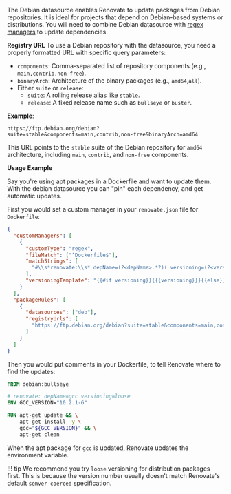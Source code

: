 The Debian datasource enables Renovate to update packages from Debian repositories. It is ideal for projects that depend on Debian-based systems or distributions. You will need to combine Debian datasource with [regex managers](../../manager/regex/index.md) to update dependencies.

**Registry URL**
To use a Debian repository with the datasource, you need a properly formatted URL with specific query parameters:

- `components`: Comma-separated list of repository components (e.g., `main,contrib,non-free`).
- `binaryArch`: Architecture of the binary packages (e.g., `amd64`,`all`).
- Either `suite` or `release`:
  - `suite`: A rolling release alias like `stable`.
  - `release`: A fixed release name such as `bullseye` or `buster`.

**Example**:

```
https://ftp.debian.org/debian?suite=stable&components=main,contrib,non-free&binaryArch=amd64
```

This URL points to the `stable` suite of the Debian repository for `amd64` architecture, including `main`, `contrib`, and `non-free` components.

**Usage Example**

Say you're using apt packages in a Dockerfile and want to update them.
With the debian datasource you can "pin" each dependency, and get automatic updates.

First you would set a custom manager in your `renovate.json` file for `Dockerfile`:

```json
{
  "customManagers": [
    {
      "customType": "regex",
      "fileMatch": ["^Dockerfile$"],
      "matchStrings": [
        "#\\s*renovate:\\s* depName=(?<depName>.*?)( versioning=(?<versioning>loose))?\\sENV .*?_VERSION=\"(?<currentValue>.*)\"\\s"
      ],
      "versioningTemplate": "{{#if versioning}}{{{versioning}}}{{else}}loose{{/if}}"
    }
  ],
  "packageRules": [
    {
      "datasources": ["deb"],
      "registryUrls": [
        "https://ftp.debian.org/debian?suite=stable&components=main,contrib,non-free&binaryArch=amd64"
      ]
    }
  ]
}
```

Then you would put comments in your Dockerfile, to tell Renovate where to find the updates:

```dockerfile
FROM debian:bullseye

# renovate: depName=gcc versioning=loose
ENV GCC_VERSION="10.2.1-6"

RUN apt-get update && \
    apt-get install -y \
    gcc="${GCC_VERSION}" && \
    apt-get clean
```

When the apt package for `gcc` is updated, Renovate updates the environment variable.

<!-- prettier-ignore -->
!!! tip
    We recommend you try `loose` versioning for distribution packages first.
    This is because the version number usually doesn't match Renovate's default `semver-coerced` specification.
